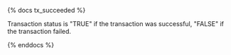 {% docs tx_succeeded %}

Transaction status is "TRUE" if the transaction was successful, "FALSE" if the transaction failed. 

{% enddocs %}